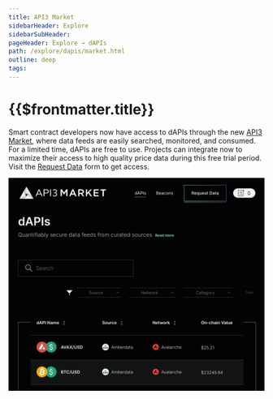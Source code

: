 ```yaml
---
title: API3 Market
sidebarHeader: Explore
sidebarSubHeader:
pageHeader: Explore → dAPIs
path: /explore/dapis/market.html
outline: deep
tags:
---
```


<PageHeader/>

<SearchHighlight/>

# {{$frontmatter.title}}

Smart contract developers now have access to dAPIs through the new
[API3 Market](https://market.api3.org)<ExternalLinkImage/>, where data feeds are
easily searched, monitored, and consumed. For a limited time, dAPIs are free to
use. Projects can integrate now to maximize their access to high quality price
data during this free trial period. Visit the
[Request Data](https://forms.monday.com/forms/embed/f44d0ed9dfd0154885f48fdb3b87a489?r=use1)<ExternalLinkImage/>
form to get access.

[![API3 Market](../assets/images/market-website.png)](https://market.api3.org)
